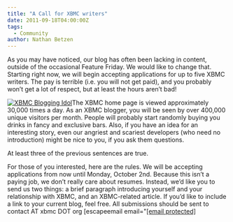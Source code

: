 ```yaml
---
title: "A Call for XBMC writers"
date: 2011-09-18T04:00:00Z
tags:
  - Community
author: Nathan Betzen
---
```


As you may have noticed, our blog has often been lacking in content, outside of the occasional Feature Friday. We would like to change that. Starting right now, we will begin accepting applications for up to five XBMC writers. The pay is terrible (i.e. you will not get paid), and you probably won’t get a lot of respect, but at least the hours aren’t bad!

[![XBMC Blogging Idol](/images/blog/xbmcbloggingidol-300x171.webp "XBMC Blogging Idol")](/images/blog/xbmcbloggingidol.webp)The XBMC home page is viewed approximately 30,000 times a day. As an XBMC blogger, you will be seen by over 400,000 unique visitors per month. People will probably start randomly buying you drinks in fancy and exclusive bars. Also, if you have an idea for an interesting story, even our angriest and scariest developers (who need no introduction) might be nice to you, if you ask them questions.

At least three of the previous sentences are true.

For those of you interested, here are the rules. We will be accepting applications from now until Monday, October 2nd. Because this isn’t a paying job, we don’t really care about resumes. Instead, we’d like you to send us two things: a brief paragraph introducing yourself and your relationship with XBMC, and an XBMC-related article. If you’d like to include a link to your current blog, feel free. All submissions should be sent to contact AT xbmc DOT org [escapeemail email="[[email protected]](/cdn-cgi/l/email-protection#f5969a9b81949681b58d979896db9a8792)
